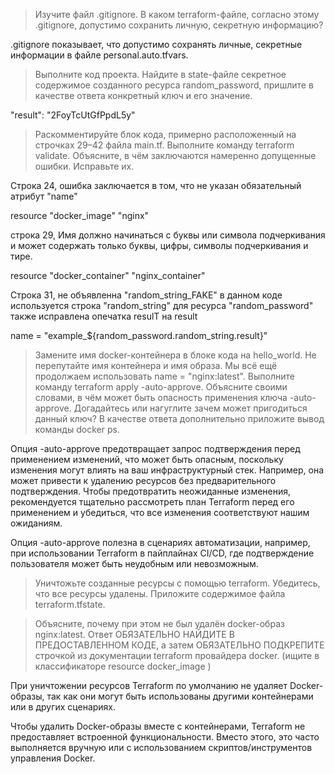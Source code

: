 > Изучите файл .gitignore. В каком terraform-файле, согласно этому .gitignore, допустимо сохранить личную, секретную информацию?

.gitignore показывает, что допустимо сохранять личные, секретные информации в файле personal.auto.tfvars.

> Выполните код проекта. Найдите в state-файле секретное содержимое созданного ресурса random_password, пришлите в качестве ответа конкретный ключ и его значение.

"result": "2FoyTcUtGfPpdL5y"

> Раскомментируйте блок кода, примерно расположенный на строчках 29–42 файла main.tf. Выполните команду terraform validate. Объясните, в чём заключаются намеренно допущенные ошибки. Исправьте их.

Строка 24, ошибка заключается в том, что не указан обязательный атрибут "name"

resource "docker_image" "nginx"

строка 29, Имя должно начинаться с буквы или символа подчеркивания и может содержать только буквы, цифры, символы подчеркивания и тире.

resource "docker_container" "nginx_container"

Строка 31, не объявленна "random_string_FAKE" в данном коде используется строка "random_string" для ресурса "random_password"
также исправлена опечатка resulT на result

name  = "example_${random_password.random_string.result}"

> Замените имя docker-контейнера в блоке кода на hello_world. Не перепутайте имя контейнера и имя образа. Мы всё ещё продолжаем использовать name = "nginx:latest". Выполните команду terraform apply -auto-approve. Объясните своими словами, в чём может быть опасность применения ключа -auto-approve. Догадайтесь или нагуглите зачем может пригодиться данный ключ? В качестве ответа дополнительно приложите вывод команды docker ps.

Опция -auto-approve предотвращает запрос подтверждения перед применением изменений, что может быть опасным, поскольку изменения могут влиять на ваш инфраструктурный стек. Например, она может привести к удалению ресурсов без предварительного подтверждения.
Чтобы предотвратить неожиданные изменения, рекомендуется тщательно рассмотреть план Terraform перед его применением и убедиться, что все изменения соответствуют нашим ожиданиям.

Опция -auto-approve полезна в сценариях автоматизации, например, при использовании Terraform в пайплайнах CI/CD, где подтверждение пользователя может быть неудобным или невозможным.

>Уничтожьте созданные ресурсы с помощью terraform. Убедитесь, что все ресурсы удалены. Приложите содержимое файла terraform.tfstate.

> Объясните, почему при этом не был удалён docker-образ nginx:latest. Ответ ОБЯЗАТЕЛЬНО НАЙДИТЕ В ПРЕДОСТАВЛЕННОМ КОДЕ, а затем ОБЯЗАТЕЛЬНО ПОДКРЕПИТЕ строчкой из документации terraform провайдера docker. (ищите в классификаторе resource docker_image )

При уничтожении ресурсов Terraform по умолчанию не удаляет Docker-образы, так как они могут быть использованы другими контейнерами или в других сценариях.

Чтобы удалить Docker-образы вместе с контейнерами, Terraform не предоставляет встроенной функциональности. Вместо этого, это часто выполняется вручную или с использованием скриптов/инструментов управления Docker.